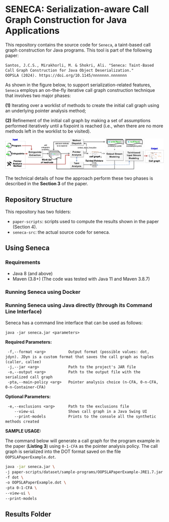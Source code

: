 # SENECA: Serialization-aware Call Graph Construction for Java Applications

This repository contains the source code for `Seneca`, a taint-based call graph construction for Java programs. This tool is part of the following paper:

```
Santos, J.C.S., Mirakhorli, M. & Shokri, Ali. "Seneca: Taint-Based Call Graph Construction for Java Object Deserialization."
OOPSLA (2024). https://doi.org/10.1145/nnnnnnn.nnnnnnn
```


As shown in the figure below, to support serialization-related features, `Seneca` employs an on-the-fly iterative call graph construction technique that involves two major phases: 

**(1)** Iterating over a worklist of methods to create the initial call graph using an underlying pointer analysis method; 

**(2)** Refinement of the initial call graph by making a set of assumptions performed iteratively until a fixpoint is reached (i.e., when there are no more methods left in the worklist to
be visited).

![An overview of Seneca](seneca.png)




The technical details of how the approach perform these two phases is described in the **Section 3** of the paper.


## Repository Structure

This repository has two folders:

- `paper-scripts`: scripts used to compute the results shown in the paper (Section 4).
- `seneca-src`: the actual source code for seneca.



## Using Seneca 


### Requirements
- Java 8 (and above)
- Maven (3.8+) 
(The code was tested with Java 11 and Maven 3.8.7)


### Running Seneca using Docker


### Running Seneca using Java directly (through its Command Line Interface)

Seneca has a command line interface that can be used as follows:

```
java -jar seneca.jar <parameters>
```

**Required Parameters:**

```
 -f,--format <arg>          Output format (possible values: dot, jdyn). JDyn is a custom format that saves the call graph as tuples (caller, callee)
 -j,--jar <arg>             Path to the project's JAR file 
 -o,--output <arg>          Path to the output file with the serialized call graph
 -pta,--main-policy <arg>   Pointer analysis choice (n-CFA, 0-n-CFA, 0-n-Container-CFA)
```

**Optional Parameters:**

```
 -e,--exclusions <arg>      Path to the exclusions file 
    --view-ui               Shows call graph in a Java Swing UI
    --print-models          Prints to the console all the synthetic methods created
```



**SAMPLE USAGE:**

The command below will generate a call graph for the program example in the paper (**Listing 3**) using `0-1-CFA` as the pointer analysis policy. The call graph is serialized into the DOT format saved on the file `OOPSLAPaperExample.dot`.

```bash
java -jar seneca.jar \
-j paper-scripts/dataset/sample-programs/OOPSLAPaperExample-JRE1.7.jar \
-f dot \
-o OOPSLAPaperExample.dot \
-pta 0-1-CFA \
--view-ui \
--print-models

```






## Results Folder
